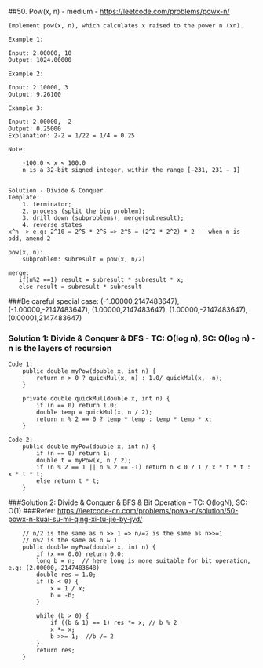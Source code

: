 ##50. Pow(x, n) - medium - https://leetcode.com/problems/powx-n/
```
Implement pow(x, n), which calculates x raised to the power n (xn).

Example 1:

Input: 2.00000, 10
Output: 1024.00000

Example 2:

Input: 2.10000, 3
Output: 9.26100

Example 3:

Input: 2.00000, -2
Output: 0.25000
Explanation: 2-2 = 1/22 = 1/4 = 0.25

Note:

    -100.0 < x < 100.0
    n is a 32-bit signed integer, within the range [−231, 231 − 1]


```
```
Solution - Divide & Conquer
Template: 
    1. terminator; 
    2. process (split the big problem); 
    3. drill down (subproblems), merge(subresult); 
    4. reverse states
x^n -> e.g: 2^10 = 2^5 * 2^5 => 2^5 = (2^2 * 2^2) * 2 -- when n is odd, amend 2

pow(x, n):
    subproblem: subresult = pow(x, n/2)

merge:
   if(n%2 ==1) result = subresult * subresult * x;
   else result = subresult * subresult

```
###Be careful special case: (-1.00000,2147483647), (-1.00000,-2147483647), (1.00000,2147483647), (1.00000,-2147483647), (0.00001,2147483647)
### Solution 1:  Divide & Conquer & DFS - TC: O(log n), SC: O(log n) - n is the layers of recursion
```
Code 1:
    public double myPow(double x, int n) {
        return n > 0 ? quickMul(x, n) : 1.0/ quickMul(x, -n);
    }

    private double quickMul(double x, int n) {
        if (n == 0) return 1.0;
        double temp = quickMul(x, n / 2);
        return n % 2 == 0 ? temp * temp : temp * temp * x;
    }

Code 2:
    public double myPow(double x, int n) {
        if (n == 0) return 1;
        double t = myPow(x, n / 2);
        if (n % 2 == 1 || n % 2 == -1) return n < 0 ? 1 / x * t * t : x * t * t;
        else return t * t;
    }
```
###Solution 2: Divide & Conquer & BFS & Bit Operation - TC: O(logN), SC: O(1)
###Refer: https://leetcode-cn.com/problems/powx-n/solution/50-powx-n-kuai-su-mi-qing-xi-tu-jie-by-jyd/
```
    // n/2 is the same as n >> 1 => n/=2 is the same as n>>=1
    // n%2 is the same as n & 1
    public double myPow(double x, int n) {
        if (x == 0.0) return 0.0;
        long b = n;  // here long is more suitable for bit operation, e.g: (2.00000,-2147483648)
        double res = 1.0;
        if (b < 0) {
            x = 1 / x;
            b = -b;
        }

        while (b > 0) {
            if ((b & 1) == 1) res *= x; // b % 2
            x *= x;
            b >>= 1;  //b /= 2
        }
        return res;
    }
```

